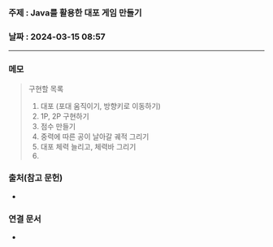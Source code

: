 ### 주제 : Java를 활용한 대포 게임 만들기

### 날짜 : 2024-03-15 08:57
----
### 메모
> 구현할 목록
> 1. 대포 (포대 움직이기, 방향키로 이동하기)
> 2. 1P, 2P 구현하기
> 3. 점수 만들기
> 4. 중력에 따른 공이 날아갈 궤적 그리기
> 5. 대포 체력 늘리고, 체력바 그리기
> 6. 

### 출처(참고 문헌)
-

### 연결 문서
-
